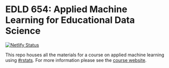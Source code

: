# EDLD 654: Applied Machine Learning for Educational Data Science

[![Netlify Status](https://api.netlify.com/api/v1/badges/ac9b0e98-68ce-42c1-b23c-300f62796de4/deploy-status)](https://app.netlify.com/sites/fp-2021/deploys)


This repo houses all the materials for a course on applied machine learning using [#rstats](https://twitter.com/hashtag/rstats). For more information please see the [course website](https://ml-21.netlify.app/). 